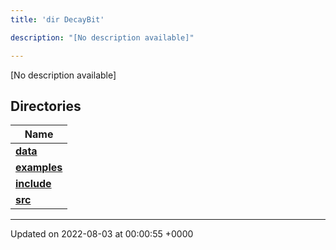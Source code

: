 ```yaml
---
title: 'dir DecayBit'

description: "[No description available]"

---
```







[No description available]

## Directories

| Name           |
| -------------- |
| **[data](/documentation/code/gambit_sphinx/files/dir_8fe997977ddeb46c2d5a9c45a7a327f9/#dir-data)**  |
| **[examples](/documentation/code/gambit_sphinx/files/dir_f7f1c49d68d0e9e50a92e471faebf0d2/#dir-examples)**  |
| **[include](/documentation/code/gambit_sphinx/files/dir_3afb9e2f400de8c7e9b605282e1c5dea/#dir-include)**  |
| **[src](/documentation/code/gambit_sphinx/files/dir_6418f39ebee91d99489cd9378d83f0ed/#dir-src)**  |






-------------------------------

Updated on 2022-08-03 at 00:00:55 +0000
